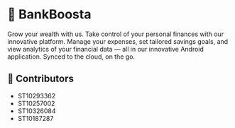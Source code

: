 # 💸 BankBoosta

Grow your wealth with us. Take control of your personal finances with our innovative platform.
Manage your expenses, set tailored savings goals, and view analytics of your financial data — all in
our innovative Android application. Synced to the cloud, on the go.

## 👥 Contributors

- ST10293362
- ST10257002
- ST10326084
- ST10187287